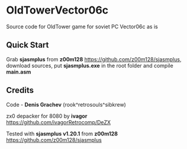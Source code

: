 # OldTowerVector06c

Source code for OldTower game for soviet PC Vector06c as is

## Quick Start

Grab **sjasmplus** from **z00m128** https://github.com/z00m128/sjasmplus, download sources, put **sjasmplus.exe** in the root folder and compile **main.asm**

## Credits

Code - **Denis Grachev** (rook^retrosouls^sibkrew)

zx0 depacker for 8080 by **ivagor** https://github.com/ivagorRetrocomp/DeZX

Tested with **sjasmplus v1.20.1** from **z00m128** https://github.com/z00m128/sjasmplus
